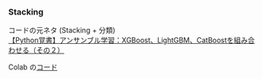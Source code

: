 ### Stacking

コードの元ネタ (Stacking + 分類)  
[【Python覚書】アンサンブル学習：XGBoost、LightGBM、CatBoostを組み合わせる（その２）](https://potesara-tips.com/ensemble-stacking/#toc13https://potesara-tips.com/ensemble-stacking/#toc13)  

Colab の[コード](https://colab.research.google.com/drive/1tFR3fd6xfM9DNBncBYtjVbM8MBxJ62vA?usp=sharing)  
